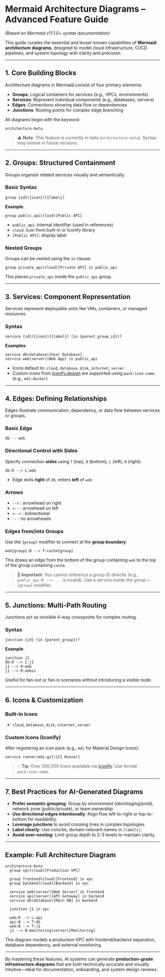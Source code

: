 # **Mermaid Architecture Diagrams – Advanced Feature Guide**  
*(Based on Mermaid v11.1.0+ syntax documentation)*

This guide curates the essential and lesser-known capabilities of **Mermaid architecture diagrams**, designed to model cloud infrastructure, CI/CD pipelines, and system topology with clarity and precision.

---

## **1. Core Building Blocks**

Architecture diagrams in Mermaid consist of four primary elements:

- **Groups**: Logical containers for services (e.g., VPCs, environments)
- **Services**: Represent individual components (e.g., databases, servers)
- **Edges**: Connections showing data flow or dependencies
- **Junctions**: Routing points for complex edge branching

All diagrams begin with the keyword:
```mermaid
architecture-beta
```

> ⚠️ **Note**: This feature is currently in beta (`architecture-beta`). Syntax may evolve in future versions.

---

## **2. Groups: Structured Containment**

Groups organize related services visually and semantically.

### **Basic Syntax**
```mermaid
group {id}({icon})[{label}]
```

**Example**:
```mermaid
group public_api(cloud)[Public API]
```
- `public_api`: internal identifier (used in references)
- `cloud`: icon from built-in or Iconify library
- `[Public API]`: display label

### **Nested Groups**
Groups can be nested using the `in` clause:
```mermaid
group private_api(cloud)[Private API] in public_api
```
This places `private_api` inside the `public_api` group.

---

## **3. Services: Component Representation**

Services represent deployable units like VMs, containers, or managed resources.

### **Syntax**
```mermaid
service {id}({icon})[{label}] (in {parent_group_id})?
```

**Examples**:
```mermaid
service db(database)[User Database]
service web(server)[Web App] in public_api
```

- Icons default to: `cloud`, `database`, `disk`, `internet`, `server`
- Custom icons from [Iconify.design](https://iconify.design) are supported using `pack:icon-name` (e.g., `mdi:docker`)

---

## **4. Edges: Defining Relationships**

Edges illustrate communication, dependency, or data flow between services or groups.

### **Basic Edge**
```mermaid
db -- web
```

### **Directional Control with Sides**
Specify connection **sides** using `T` (top), `B` (bottom), `L` (left), `R` (right):
```mermaid
db:R --> L:web
```
- Edge exits **right** of `db`, enters **left** of `web`

### **Arrows**
- `-->` : arrowhead on right
- `<--` : arrowhead on left
- `<-->` : bidirectional
- `--` : no arrowheads

### **Edges from/into Groups**
Use the `{group}` modifier to connect at the **group boundary**:
```mermaid
web{group}:B --> T:cache{group}
```
This draws an edge from the bottom of the group containing `web` to the top of the group containing `cache`.

> 🔹 **Important**: You cannot reference a group ID directly (e.g., `public_api:R --> ...` is invalid). Use a service inside the group + `{group}` modifier.

---

## **5. Junctions: Multi-Path Routing**

Junctions act as invisible 4-way crosspoints for complex routing.

### **Syntax**
```mermaid
junction {id} (in {parent_group})?
```

**Example**:
```mermaid
junction j1
db:R --> L:j1
j1 --> R:web
j1 --> R:admin
```
Useful for fan-out or fan-in scenarios without introducing a visible node.

---

## **6. Icons & Customization**

### **Built-in Icons**
- `cloud`, `database`, `disk`, `internet`, `server`

### **Custom Icons (Iconify)**
After registering an icon pack (e.g., `mdi` for Material Design Icons):
```mermaid
service runner(mdi:git)[CI Runner]
```

> 💡 **Tip**: Over 200,000 icons available via [Iconify](https://iconify.design). Use format `pack:icon-name`.

---

## **7. Best Practices for AI-Generated Diagrams**

- **Prefer semantic grouping**: Group by environment (dev/staging/prod), network zone (public/private), or team ownership.
- **Use directional edges intentionally**: Align flow left-to-right or top-to-bottom for readability.
- **Leverage junctions** to avoid crossing lines in complex topologies.
- **Label clearly**: Use concise, domain-relevant names in `[labels]`.
- **Avoid over-nesting**: Limit group depth to 2–3 levels to maintain clarity.

---

## **Example: Full Architecture Diagram**

```mermaid
architecture-beta
  group vpc(cloud)[Production VPC]
  
  group frontend(cloud)[Frontend] in vpc
  group backend(cloud)[Backend] in vpc

  service web(server)[Web Server] in frontend
  service api(server)[API Gateway] in backend
  service db(database)[Main DB] in backend

  junction j1 in vpc

  web:R --> L:api
  api:B --> T:db
  web:B --> T:j1
  j1 --> B:monitoring(server)[Monitoring]
```

This diagram models a production VPC with frontend/backend separation, database dependency, and external monitoring.

---

By mastering these features, AI systems can generate **production-grade infrastructure diagrams** that are both technically accurate and visually intuitive—ideal for documentation, onboarding, and system design reviews.